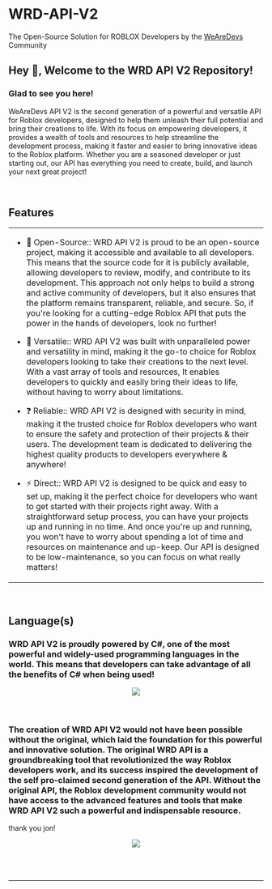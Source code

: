 # WRD-API-V2
The Open-Source Solution for ROBLOX Developers by the [WeAreDevs](https://wearedevs.net) Community
## Hey 👋, Welcome to the WRD API V2 Repository!  
  



### Glad to see you here!  
WeAreDevs API V2 is the second generation of a powerful and versatile API for Roblox developers, designed to help them unleash their full potential and bring their creations to life. With its focus on empowering developers, it provides a wealth of tools and resources to help streamline the development process, making it faster and easier to bring innovative ideas to the Roblox platform. Whether you are a seasoned developer or just starting out, our API has everything you need to create, build, and launch your next great project!  
  

<br/>  


## Features
<table><tr><td valign="top" width="50%">

- 🔭 Open-Source:: WRD API V2 is proud to be an open-source project, making it accessible and available to all developers. This means that the source code for it is publicly available, allowing developers to review, modify, and contribute to its development. This approach not only helps to build a strong and active community of developers, but it also ensures that the platform remains transparent, reliable, and secure. So, if you're looking for a cutting-edge Roblox API that puts the power in the hands of developers, look no further!  
  

- 🌱 Versatile:: WRD API V2 was built with unparalleled power and versatility in mind, making it the go-to choice for Roblox developers looking to take their creations to the next level. With a vast array of tools and resources, It enables developers to quickly and easily bring their ideas to life, without having to worry about limitations.  
  

- ❓ Reliable:: WRD API V2 is designed with security in mind, making it the trusted choice for Roblox developers who want to ensure the safety and protection of their projects & their users. The development team is dedicated to delivering the highest quality products to developers everywhere & anywhere!  
  

- ⚡ Direct:: WRD API V2 is designed to be quick and easy to set up, making it the perfect choice for developers who want to get started with their projects right away. With a straightforward setup process, you can have your projects up and running in no time. And once you're up and running, you won't have to worry about spending a lot of time and resources on maintenance and up-keep. Our API is designed to be low-maintenance, so you can focus on what really matters!  


</td></tr></table>  

<br/>  


## Language(s) 


### WRD API V2 is proudly powered by C#, one of the most powerful and widely-used programming languages in the world. This means that developers can take advantage of all the benefits of C# when being used!  
<div align="center">
<img src="https://media.discordapp.net/attachments/760147971861643273/1072547021698900121/b5af1321-99cd-45d2-bb49-ed94b59bf185-icon.png" align="center" height="" width="" />
</div>  
  

<br/>  



</td><td valign="top" width="50%">



</td></tr></table>  

<br/>  



### The creation of WRD API V2 would not have been possible without the original, which laid the foundation for this powerful and innovative solution. The original WRD API is a groundbreaking tool that revolutionized the way Roblox developers work, and its success inspired the development of the self pro-claimed second generation of the API. Without the original API, the Roblox development community would not have access to the advanced features and tools that make WRD API V2 such a powerful and indispensable resource.

thank you jon!  
<div align="center">
<img src="https://media.discordapp.net/attachments/1066003147274850334/1072556040656277544/thumbnail.png" align="center" height="" width="" />
</div>  
  

<br/>  

  

<br/>  


<br />

----
